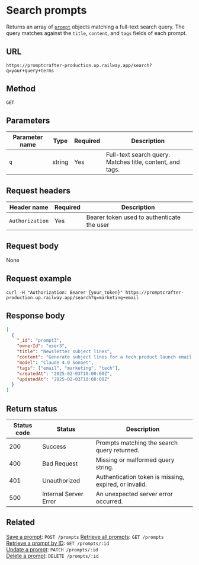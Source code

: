 # Search prompts

Returns an array of [`prompt`](../resources/prompt.md) objects matching a full-text search query. The query matches against the `title`, `content`, and `tags` fields of each prompt.

## URL

```text
https://promptcrafter-production.up.railway.app/search?q=your+query+terms
```

## Method

`GET`

## Parameters

| Parameter name | Type   | Required | Description                                 |
|----------------|--------|----------|---------------------------------------------|
| `q`            | string | Yes      | Full-text search query. Matches title, content, and tags. |

## Request headers

| Header name     | Required | Description                                |
|-----------------|----------|--------------------------------------------|
| `Authorization` | Yes      | Bearer token used to authenticate the user |

## Request body

None

## Request example

```shell
curl -H "Authorization: Bearer {your_token}" https://promptcrafter-production.up.railway.app/search?q=marketing+email
```

## Response body

```json
[
  {
    "_id": "prompt3",
    "ownerId": "user3",
    "title": "Newsletter subject lines",
    "content": "Generate subject lines for a tech product launch email.",
    "model": "Claude 4.0 Sonnet",
    "tags": ["email", "marketing", "tech"],
    "createdAt": "2025-02-03T10:00:00Z",
    "updatedAt": "2025-02-03T10:00:00Z"
  }
]
```

## Return status

| Status code | Status                 | Description                                              |
|-------------|------------------------|----------------------------------------------------------|
| 200         | Success                | Prompts matching the search query returned.              |
| 400         | Bad Request            | Missing or malformed query string.                       |
| 401         | Unauthorized           | Authentication token is missing, expired, or invalid.    |
| 500         | Internal Server Error  | An unexpected server error occurred.                     |

## Related

[Save a prompt](post-prompts.md): `POST /prompts` 
[Retrieve all prompts](get-prompts.md): `GET /prompts`  
[Retrieve a prompt by ID](get-prompts-id.md): `GET /prompts/:id`  
[Update a prompt](patch-prompts-id.md): `PATCH /prompts/:id`  
[Delete a prompt](delete-prompts-id.md): `DELETE /prompts/:id`
